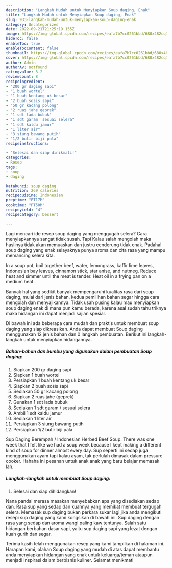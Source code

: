 ```yaml
---
description: "Langkah Mudah untuk Menyiapkan Soup daging, Enak"
title: "Langkah Mudah untuk Menyiapkan Soup daging, Enak"
slug: 933-langkah-mudah-untuk-menyiapkan-soup-daging-enak
category: Uncategorized
date: 2022-09-21T21:25:19.155Z
image: https://img-global.cpcdn.com/recipes/eafa7b7cc0261bbd/680x482cq70/soup-daging-foto-resep-utama.jpg
hideToc: false
enableToc: true
enableTocContent: false
thumbnail: https://img-global.cpcdn.com/recipes/eafa7b7cc0261bbd/680x482cq70/soup-daging-foto-resep-utama.jpg
cover: https://img-global.cpcdn.com/recipes/eafa7b7cc0261bbd/680x482cq70/soup-daging-foto-resep-utama.jpg
author: Admin
authorAv: notfound
ratingvalue: 3.2
reviewcount: 8
recipeingredient:
- "200 gr daging sapi"
- "1 buah wortel"
- "1 buah kentang uk besar"
- "2 buah sosis sapi"
- "50 gr kacang polong"
- "2 ruas jahe geprek"
- "1 sdt lada bubuk"
- "1 sdt garam  sesuai selera"
- "1 sdt kaldu jamur"
- "1 liter air"
- "3 siung bawang putih"
- "1/2 butir biji pala"
recipeinstructions:

- "Selesai dan siap dinikmati!"
categories:
- Resep
tags:
- soup
- daging

katakunci: soup daging 
nutrition: 269 calories
recipecuisine: Indonesian
preptime: "PT17M"
cooktime: "PT50M"
recipeyield: "4"
recipecategory: Dessert

---
```



Lagi mencari ide resep soup daging yang menggugah selera? Cara menyiapkannya sangat tidak susah. Tapi Kalau salah mengolah maka hasilnya tidak akan memuaskan dan justru cenderung tidak enak. Padahal soup daging yang enak selayaknya punya aroma dan cita rasa yang mampu memancing selera kita.


In a soup pot, boil together beef, water, lemongrass, kaffir lime leaves, Indonesian bay leaves, cinnamon stick, star anise, and nutmeg. Reduce heat and simmer until the meat is tender. Heat oil in a frying pan on a medium heat.

Banyak hal yang sedikit banyak mempengaruhi kualitas rasa dari soup daging, mulai dari jenis bahan, kedua pemilihan bahan segar hingga cara mengolah dan menyajikannya. Tidak usah pusing kalau mau menyiapkan soup daging enak di mana pun kamu berada, karena asal sudah tahu triknya maka hidangan ini dapat menjadi sajian spesial.


Di bawah ini ada beberapa cara mudah dan praktis untuk membuat soup daging yang siap dikreasikan. Anda dapat membuat Soup daging menggunakan 12 jenis bahan dan 0 langkah pembuatan. Berikut ini langkah-langkah untuk menyiapkan hidangannya.

<!--inarticleads1-->

##### Bahan-bahan dan bumbu yang digunakan dalam pembuatan Soup daging:

1. Siapkan 200 gr daging sapi
1. Siapkan 1 buah wortel
1. Persiapkan 1 buah kentang uk besar
1. Siapkan 2 buah sosis sapi
1. Sediakan 50 gr kacang polong
1. Siapkan 2 ruas jahe (geprek)
1. Gunakan 1 sdt lada bubuk
1. Sediakan 1 sdt garam / sesuai selera
1. Ambil 1 sdt kaldu jamur
1. Sediakan 1 liter air
1. Persiapkan 3 siung bawang putih
1. Persiapkan 1/2 butir biji pala


Sup Daging Berempah / Indonesian Herbed Beef Soup. There was one week that I felt like we had a soup week because I kept making a different kind of soup for dinner almost every day. Sup seperti ini sedap juga menggunakan ayam tapi kalau ayam, tak perlulah dimasak dalam pressure cooker. Hahaha ini pesanan untuk anak anak yang baru belajar memasak lah. 

<!--inarticleads2-->

##### Langkah-langkah untuk membuat Soup daging:


1. Selesai dan siap dihidangkan!

Nana pandai merasa masakan menyebabkan apa yang disediakan sedap dan. Rasa sup yang sedap dan kuahnya yang memikat membuat tergugah selera. Memasak sup daging bukan perkara sukar lagi jika anda mengikuti resepi sup daging yang kami kongsikan di bawah ini. Sup daging dengan rasa yang sedap dan aroma wangi paling kaw tentunya. Salah satu hidangan berbahan dasar sapi, yaitu sup daging sapi yang lezat dengan kuah gurih dan segar. 

Terima kasih telah menggunakan resep yang kami tampilkan di halaman ini. Harapan kami, olahan Soup daging yang mudah di atas dapat membantu anda menyiapkan hidangan yang enak untuk keluarga/teman ataupun menjadi inspirasi dalam berbisnis kuliner. Selamat menikmati
